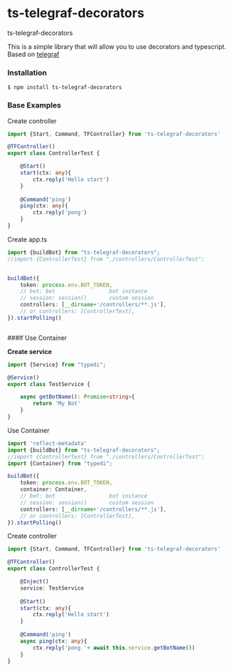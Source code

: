 # ts-telegraf-decorators
ts-telegraf-decorators

This is a simple library that will allow you to use decorators and typescript. Based on [telegraf](https://github.com/telegraf/telegraf/)

### Installation

```
$ npm install ts-telegraf-decorators 
```

### Base Examples

Create controller
```typescript
import {Start, Command, TFController} from 'ts-telegraf-decorators'

@TFController()
export class ControllerTest {

    @Start()
    start(ctx: any){
        ctx.reply('Hello start')
    }
    
    @Command('ping')
    ping(ctx: any){
        ctx.reply('pong')
    }
}
```

Create app.ts
```typescript
import {buildBot} from "ts-telegraf-decorators";
//import {ControllerTest} from "./controllers/ControllerTest";


buildBot({
    token: process.env.BOT_TOKEN,
    // bot: bot                 bot instance
    // session: session()       custom session
    controllers: [__dirname+'/controllers/**.js'],
    // or controllers: [ControllerTest],
}).startPolling()



```



###If Use Container

**Create service**
```typescript
import {Service} from "typedi";

@Service()
export class TestService {

    async getBotName(): Promise<string>{
        return 'My Bot'
    }
}
```

Use Container
```typescript
import 'reflect-metadata'
import {buildBot} from "ts-telegraf-decorators";
//import {ControllerTest} from "./controllers/ControllerTest";
import {Container} from "typedi";

buildBot({
    token: process.env.BOT_TOKEN,
    container: Container,
    // bot: bot                 bot instance
    // session: session()       custom session
    controllers: [__dirname+'/controllers/**.js'],
    // or controllers: [ControllerTest],
}).startPolling()

```

Create controller
```typescript
import {Start, Command, TFController} from 'ts-telegraf-decorators'

@TFController()
export class ControllerTest {

    @Inject()
    service: TestService
    
    @Start()
    start(ctx: any){
        ctx.reply('Hello start')
    }
    
    @Command('ping')
    async ping(ctx: any){
        ctx.reply('pong '+ await this.service.getBotName())
    }
}